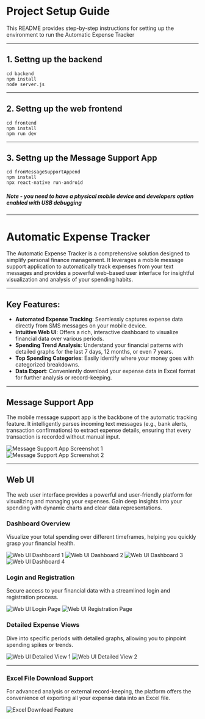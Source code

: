 # Project Setup Guide

This README provides step-by-step instructions for setting up the environment to run the Automatic Expense Tracker

---
## 1. Settng up the backend
```
cd backend
npm install
node server.js
```
---
## 2. Settng up the web frontend
```
cd frontend
npm install
npm run dev
```
---
## 3. Settng up the Message Support App 
```
cd fronMessageSupportAppend
npm install
npx react-native run-android
```
##### Note - you need to have a physical mobile device and developers option enabled with USB debugging
---

# Automatic Expense Tracker

The Automatic Expense Tracker is a comprehensive solution designed to simplify personal finance management. It leverages a mobile message support application to automatically track expenses from your text messages and provides a powerful web-based user interface for insightful visualization and analysis of your spending habits.

---

## Key Features:

*   **Automated Expense Tracking**: Seamlessly captures expense data directly from SMS messages on your mobile device.
*   **Intuitive Web UI**: Offers a rich, interactive dashboard to visualize financial data over various periods.
*   **Spending Trend Analysis**: Understand your financial patterns with detailed graphs for the last 7 days, 12 months, or even 7 years.
*   **Top Spending Categories**: Easily identify where your money goes with categorized breakdowns.
*   **Data Export**: Conveniently download your expense data in Excel format for further analysis or record-keeping.

---

## Message Support App

The mobile message support app is the backbone of the automatic tracking feature. It intelligently parses incoming text messages (e.g., bank alerts, transaction confirmations) to extract expense details, ensuring that every transaction is recorded without manual input.

![Message Support App Screenshot 1](Readme_Images/RM-L.jpeg)
![Message Support App Screenshot 2](Readme_Images/RN-M.jpeg)

---

## Web UI

The web user interface provides a powerful and user-friendly platform for visualizing and managing your expenses. Gain deep insights into your spending with dynamic charts and clear data representations.

### Dashboard Overview

Visualize your total spending over different timeframes, helping you quickly grasp your financial health.

![Web UI Dashboard 1](Readme_Images/L1.png)
![Web UI Dashboard 2](Readme_Images/L2.png)
![Web UI Dashboard 3](Readme_Images/L3.png)
![Web UI Dashboard 4](Readme_Images/L4.png)

### Login and Registration

Secure access to your financial data with a streamlined login and registration process.

![Web UI Login Page](Readme_Images/LO1.png)
![Web UI Registration Page](Readme_Images/R.png)

### Detailed Expense Views

Dive into specific periods with detailed graphs, allowing you to pinpoint spending spikes or trends.

![Web UI Detailed View 1](Readme_Images/D1.png)
![Web UI Detailed View 2](Readme_Images/D2-1.png)

---

### Excel File Download Support

For advanced analysis or external record-keeping, the platform offers the convenience of exporting all your expense data into an Excel file.

![Excel Download Feature](Readme_Images/D3.png)
